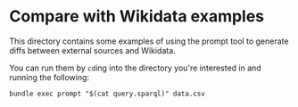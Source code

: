 # Compare with Wikidata examples

This directory contains some examples of using the prompt tool to generate diffs between external sources and Wikidata.

You can run them by `cd`ing into the directory you're interested in and running the following:

    bundle exec prompt "$(cat query.sparql)" data.csv
